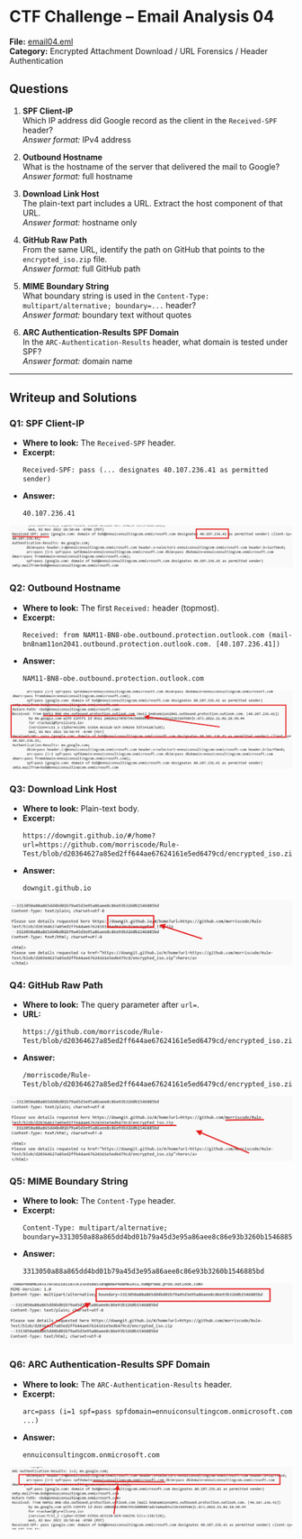 # CTF Challenge – Email Analysis 04

**File:** [email04.eml](./email04.eml)\
**Category:** Encrypted Attachment Download / URL Forensics / Header Authentication

## Questions


1. **SPF Client-IP**\
   Which IP address did Google record as the client in the `Received-SPF` header?\
   *Answer format:* IPv4 address

2. **Outbound Hostname**\
   What is the hostname of the server that delivered the mail to Google?\
   *Answer format:* full hostname



3. **Download Link Host**\
   The plain-text part includes a URL. Extract the host component of that URL.\
   *Answer format:* hostname only

4. **GitHub Raw Path**\
   From the same URL, identify the path on GitHub that points to the `encrypted_iso.zip` file.\
   *Answer format:* full GitHub path


5. **MIME Boundary String**\
   What boundary string is used in the `Content-Type: multipart/alternative; boundary=...` header?\
   *Answer format:* boundary text without quotes

6. **ARC Authentication-Results SPF Domain**\
   In the `ARC-Authentication-Results` header, what domain is tested under SPF?\
   *Answer format:* domain name

---

## Writeup and Solutions

### Q1: SPF Client-IP

- **Where to look:** The `Received-SPF` header.
- **Excerpt:**
  ```
  Received-SPF: pass (... designates 40.107.236.41 as permitted sender)
  ```
- **Answer:**
  ```
  40.107.236.41
  ```

![](./attachments/email04/q1.png)

### Q2: Outbound Hostname

- **Where to look:** The first `Received:` header (topmost).
- **Excerpt:**
  ```
  Received: from NAM11-BN8-obe.outbound.protection.outlook.com (mail-bn8nam11on2041.outbound.protection.outlook.com. [40.107.236.41])
  ```
- **Answer:**
  ```
  NAM11-BN8-obe.outbound.protection.outlook.com
  ```

![](./attachments/email04/q2.png)


### Q3: Download Link Host

- **Where to look:** Plain-text body.
- **Excerpt:**
  ```
  https://downgit.github.io/#/home?url=https://github.com/morriscode/Rule-Test/blob/d20364627a85ed2ff644ae67624161e5ed6479cd/encrypted_iso.zip
  ```
- **Answer:**
  ```
  downgit.github.io
  ```

![](./attachments/email04/q3.png)


### Q4: GitHub Raw Path

- **Where to look:** The query parameter after `url=`.
- **URL:**
  ```
  https://github.com/morriscode/Rule-Test/blob/d20364627a85ed2ff644ae67624161e5ed6479cd/encrypted_iso.zip
  ```
- **Answer:**
  ```
  /morriscode/Rule-Test/blob/d20364627a85ed2ff644ae67624161e5ed6479cd/encrypted_iso.zip
  ```

![](./attachments/email04/q4.png)


### Q5: MIME Boundary String

- **Where to look:** The `Content-Type` header.
- **Excerpt:**
  ```
  Content-Type: multipart/alternative; boundary=3313050a88a865dd4bd01b79a45d3e95a86aee8c86e93b3260b1546885bd
  ```
- **Answer:**
  ```
  3313050a88a865dd4bd01b79a45d3e95a86aee8c86e93b3260b1546885bd
  ```

![](./attachments/email04/q5.png)


### Q6: ARC Authentication-Results SPF Domain

- **Where to look:** The `ARC-Authentication-Results` header.
- **Excerpt:**
  ```
  arc=pass (i=1 spf=pass spfdomain=ennuiconsultingcom.onmicrosoft.com ...)
  ```
- **Answer:**
  ```
  ennuiconsultingcom.onmicrosoft.com
  ```

![](./attachments/email04/q6.png)

